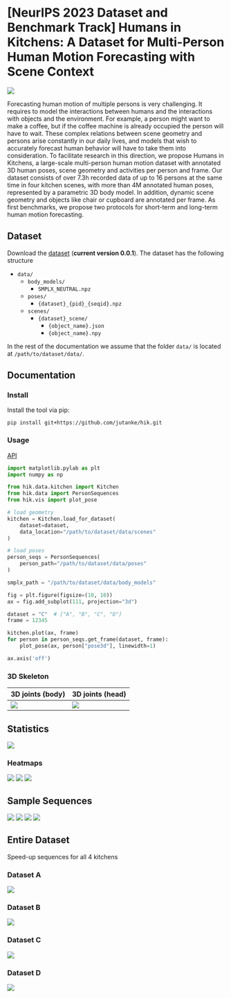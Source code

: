 # [NeurIPS 2023 Dataset and Benchmark Track] Humans in Kitchens: A Dataset for Multi-Person Human Motion Forecasting with Scene Context
![](https://github.com/jutanke/hik/blob/main/documentation/data/A_32450.mp4.gif)

Forecasting human motion of multiple persons is very challenging. It requires to model the interactions between humans and the interactions with objects and the environment. For example, a person might want to make a coffee, but if the coffee machine is already occupied the person will have to wait. These complex relations between scene geometry and persons arise constantly in our daily lives, and models that wish to accurately forecast human behavior will have to take them into consideration. To facilitate research in this direction, we propose Humans in Kitchens, a large-scale multi-person human motion dataset with annotated 3D human poses, scene geometry and activities per person and frame. Our dataset consists of over 7.3h recorded data of up to 16 persons at the same time in four kitchen scenes, with more than 4M annotated human poses, represented by a parametric 3D body model. In addition, dynamic scene geometry and objects like chair or cupboard are annotated per frame. As first benchmarks, we propose two protocols for short-term and long-term human motion forecasting.


## Dataset
Download the [dataset](https://drive.google.com/file/d/1ctMoU8PcBSUQtJWuLIPhomhEsh3Pg0bf/view?usp=drive_link) (**current version 0.0.1**).
The dataset has the following structure
* `data/`
    * `body_models/`
        * `SMPLX_NEUTRAL.npz`
    * `poses/`
        * `{dataset}_{pid}_{seqid}.npz`
    * `scenes/`
        * `{dataset}_scene/`
            * `{object_name}.json`
            * `{object_name}.npy`

In the rest of the documentation we assume that the folder `data/` is located at `/path/to/dataset/data/`.

## Documentation
### Install
Install the tool via pip:
```
pip install git+https://github.com/jutanke/hik.git
```

### Usage
[API](https://github.com/jutanke/hik/blob/main/documentation/api.md)
```python
import matplotlib.pylab as plt
import numpy as np

from hik.data.kitchen import Kitchen
from hik.data import PersonSequences
from hik.vis import plot_pose

# load geometry
kitchen = Kitchen.load_for_dataset(
    dataset=dataset,
    data_location="/path/to/dataset/data/scenes"
)

# load poses
person_seqs = PersonSequences(
    person_path="/path/to/dataset/data/poses"
)

smplx_path = "/path/to/dataset/data/body_models"

fig = plt.figure(figsize=(10, 10))
ax = fig.add_subplot(111, projection="3d")

dataset = "C"  # ["A", "B", "C", "D"]
frame = 12345

kitchen.plot(ax, frame)
for person in person_seqs.get_frame(dataset, frame):
    plot_pose(ax, person["pose3d"], linewidth=1)

ax.axis('off')
```

### 3D Skeleton

| 3D joints (body)  | 3D joints (head) |
| ------------- | ------------- |
| ![](https://github.com/jutanke/hik/blob/main/documentation/data/skeleton_jids.png)  | ![](https://github.com/jutanke/hik/blob/main/documentation/data/skeleton_jids_head.png) |


## Statistics

![](https://github.com/jutanke/hik/blob/main/documentation/data/count_pose.png)

### Heatmaps
![](https://github.com/jutanke/hik/blob/main/documentation/data/heatmaps.png)
![](https://github.com/jutanke/hik/blob/main/documentation/data/heatmaps2.png)
![](https://github.com/jutanke/hik/blob/main/documentation/data/heatmaps3.png)

## Sample Sequences

![](https://github.com/jutanke/hik/blob/main/documentation/data/A_32450.mp4.gif)
![](https://github.com/jutanke/hik/blob/main/documentation/data/outB.mp4.gif)
![](https://github.com/jutanke/hik/blob/main/documentation/data/outC.mp4.gif)
![](https://github.com/jutanke/hik/blob/main/documentation/data/outD.mp4.gif)

## Entire Dataset
Speed-up sequences for all 4 kitchens

### Dataset A
![](https://github.com/jutanke/hik/blob/main/documentation/data/A_fast2.mp4.gif)
### Dataset B
![](https://github.com/jutanke/hik/blob/main/documentation/data/B_fast.mp4.gif)
### Dataset C
![](https://github.com/jutanke/hik/blob/main/documentation/data/C_fast.mp4.gif)
### Dataset D
![](https://github.com/jutanke/hik/blob/main/documentation/data/D_fast.mp4.gif)
